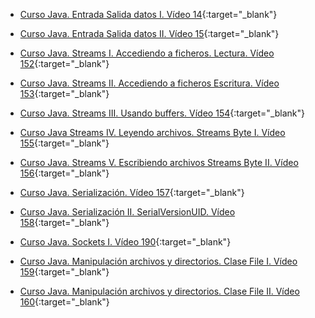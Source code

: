 - [Curso Java. Entrada Salida datos I. Vídeo 14](https://youtu.be/Ng0_7uZyIoA){:target="_blank"}

- [Curso Java. Entrada Salida datos II. Vídeo 15](https://youtu.be/F_48qh3BcDs){:target="_blank"}
- [Curso Java. Streams I. Accediendo a ficheros. Lectura. Vídeo 152](https://youtu.be/etQN4EfYN7k){:target="_blank"}
- [Curso Java. Streams II. Accediendo a ficheros Escritura. Vídeo 153](https://youtu.be/E0H4OzW2_1Y){:target="_blank"}
- [Curso Java. Streams III. Usando buffers. Vídeo 154](https://youtu.be/YCCE4sbmWrw){:target="_blank"}
- [Curso Java Streams IV. Leyendo archivos. Streams Byte I. Vídeo 155](https://youtu.be/38YBRnJtQEw){:target="_blank"}
- [Curso Java. Streams V. Escribiendo archivos Streams Byte II. Vídeo 156](https://youtu.be/v6ctWhhTFrk){:target="_blank"}
- [Curso Java. Serialización. Vídeo 157](https://youtu.be/POj5owpInuY){:target="_blank"}
- [Curso Java. Serialización II. SerialVersionUID. Vídeo 158](https://youtu.be/cOm2-Kj_7Qs){:target="_blank"}
- [Curso Java. Sockets I. Vídeo 190](https://www.youtube.com/watch?v=L0Y6hawPB-E){:target="_blank"}
- [Curso Java. Manipulación archivos y directorios. Clase File I. Vídeo 159](https://youtu.be/TBzGXYqFq3w){:target="_blank"}
- [Curso Java. Manipulación archivos y directorios. Clase File II. Vídeo 160](https://youtu.be/vTLho2lhSQg){:target="_blank"}
